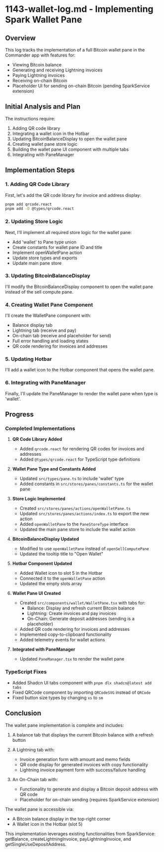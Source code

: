 # 1143-wallet-log.md - Implementing Spark Wallet Pane

## Overview

This log tracks the implementation of a full Bitcoin wallet pane in the Commander app with features for:

- Viewing Bitcoin balance
- Generating and receiving Lightning invoices
- Paying Lightning invoices
- Receiving on-chain Bitcoin
- Placeholder UI for sending on-chain Bitcoin (pending SparkService extension)

## Initial Analysis and Plan

The instructions require:

1. Adding QR code library
2. Integrating a wallet icon in the Hotbar
3. Updating BitcoinBalanceDisplay to open the wallet pane
4. Creating wallet pane store logic
5. Building the wallet pane UI component with multiple tabs
6. Integrating with PaneManager

## Implementation Steps

### 1. Adding QR Code Library

First, let's add the QR code library for invoice and address display:

```bash
pnpm add qrcode.react
pnpm add -D @types/qrcode.react
```

### 2. Updating Store Logic

Next, I'll implement all required store logic for the wallet pane:

- Add 'wallet' to Pane type union
- Create constants for wallet pane ID and title
- Implement openWalletPane action
- Update store types and exports
- Update main pane store

### 3. Updating BitcoinBalanceDisplay

I'll modify the BitcoinBalanceDisplay component to open the wallet pane instead of the sell compute pane.

### 4. Creating Wallet Pane Component

I'll create the WalletPane component with:

- Balance display tab
- Lightning tab (receive and pay)
- On-chain tab (receive and placeholder for send)
- Full error handling and loading states
- QR code rendering for invoices and addresses

### 5. Updating Hotbar

I'll add a wallet icon to the Hotbar component that opens the wallet pane.

### 6. Integrating with PaneManager

Finally, I'll update the PaneManager to render the wallet pane when type is 'wallet'.

## Progress

### Completed Implementations

1. **QR Code Library Added**

   - Added `qrcode.react` for rendering QR codes for invoices and addresses
   - Added `@types/qrcode.react` for TypeScript type definitions

2. **Wallet Pane Type and Constants Added**

   - Updated `src/types/pane.ts` to include 'wallet' type
   - Added constants in `src/stores/panes/constants.ts` for the wallet pane

3. **Store Logic Implemented**

   - Created `src/stores/panes/actions/openWalletPane.ts`
   - Updated `src/stores/panes/actions/index.ts` to export the new action
   - Added `openWalletPane` to the `PaneStoreType` interface
   - Updated the main pane store to include the wallet action

4. **BitcoinBalanceDisplay Updated**

   - Modified to use `openWalletPane` instead of `openSellComputePane`
   - Updated the tooltip title to "Open Wallet"

5. **Hotbar Component Updated**

   - Added Wallet icon to slot 5 in the Hotbar
   - Connected it to the `openWalletPane` action
   - Updated the empty slots array

6. **Wallet Pane UI Created**

   - Created `src/components/wallet/WalletPane.tsx` with tabs for:
     - Balance: Display and refresh current Bitcoin balance
     - Lightning: Create invoices and pay invoices
     - On-Chain: Generate deposit addresses (sending is a placeholder)
   - Added QR code rendering for invoices and addresses
   - Implemented copy-to-clipboard functionality
   - Added telemetry events for wallet actions

7. **Integrated with PaneManager**
   - Updated `PaneManager.tsx` to render the wallet pane

### TypeScript Fixes

- Added Shadcn UI tabs component with `pnpm dlx shadcn@latest add tabs`
- Fixed QRCode component by importing `QRCodeSVG` instead of `QRCode`
- Fixed button size types by changing `xs` to `sm`

## Conclusion

The wallet pane implementation is complete and includes:

1. A balance tab that displays the current Bitcoin balance with a refresh button
2. A Lightning tab with:

   - Invoice generation form with amount and memo fields
   - QR code display for generated invoices with copy functionality
   - Lightning invoice payment form with success/failure handling

3. An On-Chain tab with:
   - Functionality to generate and display a Bitcoin deposit address with QR code
   - Placeholder for on-chain sending (requires SparkService extension)

The wallet pane is accessible via:

- A Bitcoin balance display in the top-right corner
- A Wallet icon in the Hotbar (slot 5)

This implementation leverages existing functionalities from SparkService: getBalance, createLightningInvoice, payLightningInvoice, and getSingleUseDepositAddress.

